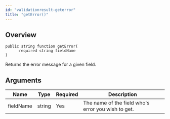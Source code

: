 ```yaml
---
id: "validationresult-geterror"
title: "getError()"
---
```



## Overview




```luceescript
public string function getError(
      required string fieldName
)
```

Returns the error message for a given field.

## Arguments


<div class="table-responsive"><table class="table"><thead><tr><th>Name</th><th>Type</th><th>Required</th><th>Description</th></tr></thead><tbody><tr><td>fieldName</td><td>string</td><td>Yes</td><td>The name of the field who's error you wish to get.</td></tr></tbody></table></div>